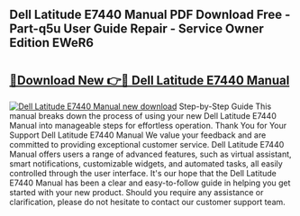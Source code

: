 ## Dell Latitude E7440 Manual PDF Download Free - Part-q5u User Guide Repair - Service Owner Edition EWeR6

# <h2><a href="http://cf25468.oget.top/?id=Dell+Latitude+E7440+Manual">🔗Download New 👉🔴 Dell Latitude E7440 Manual</a></h2>

[![Dell Latitude E7440 Manual new download](https://i.imgur.com/5g1atiW.png)](http://cf25468.oget.top/?id=Dell+Latitude+E7440+Manual)
Step-by-Step Guide This manual breaks down the process of using your new Dell Latitude E7440 Manual into manageable steps for effortless operation. Thank You for Your Support Dell Latitude E7440 Manual We value your feedback and are committed to providing exceptional customer service. Dell Latitude E7440 Manual offers users a range of advanced features, such as virtual assistant, smart notifications, customizable widgets, and automated tasks, all easily controlled through the user interface. It's our hope that the Dell Latitude E7440 Manual has been a clear and easy-to-follow guide in helping you get started with your new product. Should you require any assistance or clarification, please do not hesitate to contact our customer support team.
